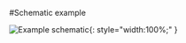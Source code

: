 #Schematic example

![Example schematic](../img/TGZ-D-560-7_15_schematic.svg){: style="width:100%;" }
